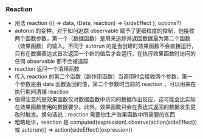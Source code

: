 ### Reaction
- 用法 reaction (() => data, (Data, reaction) => {sideEffect }, options?)
- autorun 的变种，对于如何追踪 observable 赋予了更细粒度的控制，他接收两个函数参数，第一个（数据函数）是用来追踪并返回数据最为第二个函数（效果函数）的输入。不同于 autorun 的是当创建时效果函数不会直接运行，只有在数据表达式首次返回一个新的值后才会运行，在执行效果函数时访问的任何 observable 都不会被追踪
- reaction 返回一个清理函数
- 传入 reaction 的第二个函数（副作用函数）当调用时会接收两个参数，第一个参数是由 data 函数返回的值，第二个参数时当前的 reaction ，可以用来在执行期间清理 reaction
- 值得注意的是效果函数仅对数据函数中访问的数据作出反应，这可能会比实际在效果函数使用的数据要少。此外，效果函数只会在表达式返回的数据发生更改时触发。换句话说：reaction 需要你生产效果函数中所需要的东西
- 粗略地讲，reaction 是 computed(expression).observe(action(sideEffect)) 或 autorun(() => action(sideEffect)(expression))